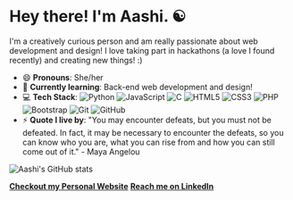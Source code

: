 
# Hey there! I'm Aashi. ☯
I'm a creatively curious person and am really passionate about web development and design! I love taking part in hackathons (a love I found recently) and creating new things! :)

- 😄 **Pronouns**: She/her
- 🌱 **Currently learning**: Back-end web development and design!
- 💻 **Tech Stack**: 
![Python](https://img.shields.io/badge/-Python-black?style=flat-square&logo=Python)
![JavaScript](https://img.shields.io/badge/-JavaScript-black?style=flat-square&logo=javascript)
![C](https://img.shields.io/badge/c%20-%2300599C.svg?&style=flat-square&logo=c)
![HTML5](https://img.shields.io/badge/-HTML5-E34F26?style=flat-square&logo=html5&logoColor=white)
![CSS3](https://img.shields.io/badge/-CSS3-1572B6?style=flat-square&logo=css3)
![PHP](https://img.shields.io/badge/php-%23777BB4.svg?&style=flat-square&logo=php&logoColor=white)
![Bootstrap](https://img.shields.io/badge/-Bootstrap-563D7C?style=flat-square&logo=bootstrap)
![Git](https://img.shields.io/badge/-Git-black?style=flat-square&logo=git)
![GitHub](https://img.shields.io/badge/-GitHub-181717?style=flat-square&logo=github)
- ⚡ **Quote I live by**: "You may encounter defeats, but you must not be defeated. In fact, it may be necessary to encounter the defeats, so you can know who you are, what you can rise from and how you can still come out of it." - Maya Angelou

![Aashi's GitHub stats](https://github-readme-stats.vercel.app/api?username=aashishah&hide=stars&theme=gotham)

[**Checkout my Personal Website**](https://aashishah.github.io/)
[**Reach me on LinkedIn**](https://www.linkedin.com/in/aashi-shah/)
